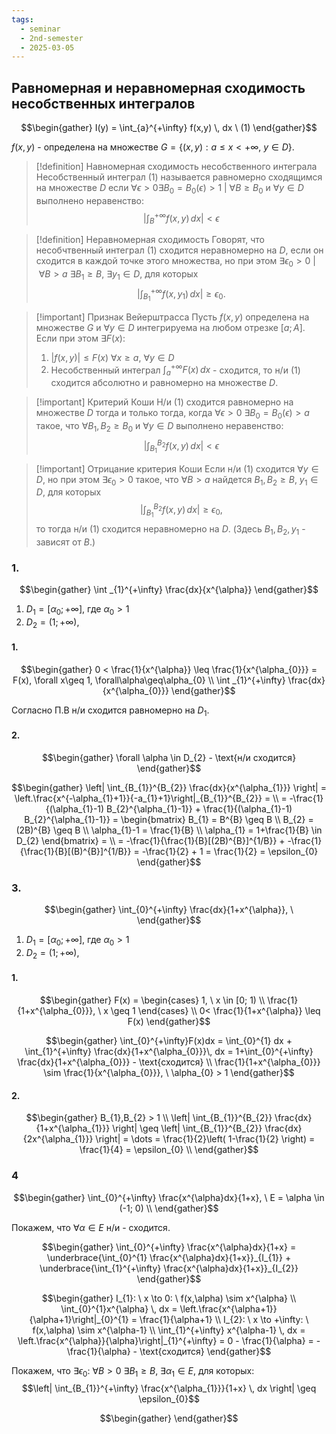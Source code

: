 ```yaml
---
tags:
  - seminar
  - 2nd-semester
  - 2025-03-05
---
```


## Равномерная и неравномерная сходимость несобственных интегралов

$$\begin{gather}
I(y) = \int_{a}^{+\infty} f(x,y) \, dx \ (1)
\end{gather}$$

$f(x,y)$ - определена на множестве $G = \{ (x,y): a \leq x <+\infty, \ y \in D \}$.

> [!definition] Навномерная сходимость  несобственного интеграла
> Несобственный интеграл (1) называется равномерно сходящимся на множестве $D$ если $\forall \epsilon > 0 \exists B_{0} = B_{0}(\epsilon) > 1 \ | \ \forall B \geq B_{0}$ и $\forall y \in D$ выполнено неравенство:
> $$\left| \int_{B}^{+\infty} f(x,y) \, dx  \right| < \epsilon$$

> [!definition] Неравномерная сходимость
> Говорят, что несобчтвенный интеграл (1) сходится неравномерно на $D$, если он сходится в каждой точке этого множества, но при этом $\exists \epsilon_{0} > 0 \ | \ \forall B>a \ \exists B_{1} \geq B, \ \exists y_{1} \in D$, для которых
> $$\left| \int_{B_{1}}^{+\infty} f(x,y_{1}) \, dx \right| \geq \epsilon_{0}.$$

> [!important] Признак Вейерштрасса
> Пусть $f(x,y)$ определена на множестве $G$ и $\forall y \in D$ интегрируема на любом отрезке $[a;A]$. Если при этом $\exists F(x)$:
> 1. $|f(x,y)| \leq F(x) \ \forall x \geq a, \ \forall y \in D$
> 2. Несобственный интеграл $\int_{a}^{+\infty}F(x) \, dx$ - сходится, то н/и (1) сходится абсолютно и равномерно на множестве $D$.

> [!important] Критерий Коши
> Н/и (1) сходится равномерно на множестве $D$ тогда и только тогда, когда $\forall \epsilon>0 \ \exists B_{0} = B_{0}(\epsilon) > a$ такое, что $\forall B_{1},B_{2} \geq B_{0}$ и $\forall y \in D$ выполнено неравенство:
> $$\left| \int_{B_{1}}^{B_{2}} f(x,y) \, dx  \right| < \epsilon $$

> [!important] Отрицание критерия Коши
> Если н/и (1) сходится $\forall y \in D$, но при этом $\exists\epsilon_{0}>0$ такое, что $\forall B>a$ найдется $B_{1},B_{2}\geq B$, $y_{1}\in D$, для которых
> $$\left| \int_{B_{1}}^{B_{2}} f(x,y) \, dx  \right| \geq \epsilon_{0},$$
>  то тогда н/и (1) сходится неравномерно на $D$.
>  (Здесь $B_{1},B_{2},y_{1}$ - зависят от $B$.)

### 1.

$$\begin{gather}
\int _{1}^{+\infty} \frac{dx}{x^{\alpha}}
\end{gather}$$

1. $D_{1} = [\alpha_{0}; +\infty]$, где $\alpha_{0} > 1$
2. $D_{2} = (1; +\infty)$,

#### 1.

$$\begin{gather}
0 < \frac{1}{x^{\alpha}} \leq \frac{1}{x^{\alpha_{0}}} = F(x), \forall x\geq 1, \forall\alpha\geq\alpha_{0} \\
\int _{1}^{+\infty} \frac{dx}{x^{\alpha_{0}}}
\end{gather}$$

Согласно П.В н/и сходится равномерно на $D_{1}$.

#### 2.

$$\begin{gather}
\forall \alpha \in D_{2} - \text{н/и сходится}
\end{gather}$$

$$\begin{gather}
\left| \int_{B_{1}}^{B_{2}} \frac{dx}{x^{\alpha_{1}}}  \right| = \left.\frac{x^{-\alpha_{1}+1}}{-a_{1}+1}\right|_{B_{1}}^{B_{2}} = \\
= -\frac{1}{(\alpha_{1}-1) B_{2}^{\alpha_{1}-1}} + \frac{1}{(\alpha_{1}-1) B_{2}^{\alpha_{1}-1}} = \begin{bmatrix}
B_{1} = B^{B} \geq B \\
B_{2} = (2B)^{B} \geq B \\
\alpha_{1}-1 = \frac{1}{B} \\
\alpha_{1} = 1+\frac{1}{B} \in D_{2}
\end{bmatrix} = \\
= -\frac{1}{\frac{1}{B}[(2B)^{B}]^{1/B}} + -\frac{1}{\frac{1}{B}[(B)^{B}]^{1/B}} = -\frac{1}{2} + 1 = \frac{1}{2} = \epsilon_{0}
\end{gather}$$

### 3.

$$\begin{gather}
\int_{0}^{+\infty} \frac{dx}{1+x^{\alpha}}, \
\end{gather}$$

1. $D_{1} = [\alpha_{0}; +\infty]$, где $\alpha_{0} > 1$
2. $D_{2} = (1; +\infty)$,

#### 1.

$$\begin{gather}
F(x) = \begin{cases}
1, \ x \in [0; 1) \\
\frac{1}{1+x^{\alpha_{0}}}, \ x \geq 1
\end{cases} \\
0< \frac{1}{1+x^{\alpha}} \leq F(x)
\end{gather}$$

$$\begin{gather}
\int_{0}^{+\infty}F(x)dx = \int_{0}^{1} dx  + \int_{1}^{+\infty} \frac{dx}{1+x^{\alpha_{0}}}\, dx = 1+\int_{0}^{+\infty} \frac{dx}{1+x^{\alpha_{0}}} - \text{сходится} \\
\frac{1}{1+x^{\alpha_{0}}} \sim \frac{1}{x^{\alpha_{0}}}, \ \alpha_{0} > 1
\end{gather}$$

#### 2. 

$$\begin{gather}
B_{1},B_{2} > 1 \\
\left| \int_{B_{1}}^{B_{2}} \frac{dx}{1+x^{\alpha_{1}}}  \right| \geq \left| \int_{B_{1}}^{B_{2}} \frac{dx}{2x^{\alpha_{1}}}  \right| = \dots = \frac{1}{2}\left( 1-\frac{1}{2} \right) = \frac{1}{4} = \epsilon_{0} \\
\end{gather}$$

### 4

$$\begin{gather}
\int_{0}^{+\infty} \frac{x^{\alpha}dx}{1+x}, \ E = \alpha \in (-1; 0) \\
\end{gather}$$

Покажем, что $\forall \alpha \in E$ н/и - сходится.

$$\begin{gather}
\int_{0}^{+\infty} \frac{x^{\alpha}dx}{1+x} = \underbrace{\int_{0}^{1} \frac{x^{\alpha}dx}{1+x}}_{I_{1}} + \underbrace{\int_{1}^{+\infty} \frac{x^{\alpha}dx}{1+x}}_{I_{2}}
\end{gather}$$

$$\begin{gather}
I_{1}: \ x \to 0: \ f(x,\alpha) \sim x^{\alpha} \\
\int_{0}^{1}x^{\alpha} \, dx = \left.\frac{x^{\alpha+1}}{\alpha+1}\right|_{0}^{1} = \frac{1}{\alpha+1} \\
I_{2}: \ x \to +\infty: \ f(x,\alpha) \sim x^{\alpha-1} \\
\int_{1}^{+\infty} x^{\alpha-1} \, dx = \left.\frac{x^{\alpha}}{\alpha}\right|_{1}^{+\infty} = 0 - \frac{1}{\alpha} = -\frac{1}{\alpha} - \text{сходится}
\end{gather}$$

Покажем, что $\exists \epsilon_{0}: \ \forall B > 0 \ \exists B_{1}\geq B, \ \exists \alpha_{1} \in E$, для которых:
$$\left| \int_{B_{1}}^{+\infty} \frac{x^{\alpha_{1}}}{1+x} \, dx  \right| \geq \epsilon_{0}$$

$$\begin{gather}
\end{gather}$$